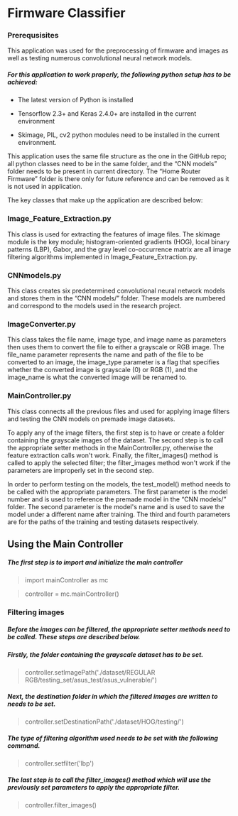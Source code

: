 # Firmware Classifier

### Prerequsisites
This application was used for the preprocessing of firmware and images as well as testing numerous convolutional neural network models.  

##### For this application to work properly, the following python setup has to be achieved: 

  - The latest version of Python is installed 

  - Tensorflow 2.3+ and Keras 2.4.0+ are installed in the current environment 

  - Skimage, PIL, cv2 python modules need to be installed in the current environment. 

   

This application uses the same file structure as the one in the GitHub repo; all python classes need to be in the same folder, and the “CNN models” folder needs to be present in current directory. The “Home Router Firmware” folder is there only for future reference and can be removed as it is not used in application.  

The key classes that make up the application are described below: 

### Image_Feature_Extraction.py   

This class is used for extracting the features of image files. The skimage module is the key module; histogram-oriented gradients (HOG), local binary patterns (LBP), Gabor, and the gray level co-occurrence matrix are all image filtering algorithms implemented in Image_Feature_Extraction.py. 

### CNNmodels.py 

This class creates six predetermined convolutional neural network models and stores them in the “CNN models/” folder. These models are numbered and correspond to the models used in the research project.  

###   ImageConverter.py 

This class takes the file name, image type, and image name as parameters then uses them to convert the file to either a grayscale or RGB image. The file_name parameter represents the name and path of the file to be converted to an image, the image_type parameter is a flag that specifies whether the converted image is grayscale (0) or RGB (1), and the image_name is what the converted image will be renamed to.  

### MainController.py  

This class connects all the previous files and used for applying image filters and testing the CNN models on premade image datasets.  

To apply any of the image filters, the first step is to have or create a folder containing the grayscale images of the dataset. The second step is to call the appropriate setter methods in the MainController.py, otherwise the feature extraction calls won't work. Finally, the filter_images() method is called to apply the selected filter; the filter_images method won't work if the parameters are improperly set in the second step. 

In order to perform testing on the models, the test_model() method needs to be called with the appropriate parameters. The first parameter is the model number and is used to reference the premade model in the “CNN models/” folder. The second parameter is the model's name and is used to save the model under a different name after training. The third and fourth parameters are for the paths of the training and testing datasets respectively.  


## Using the Main Controller 

##### The first step is to import and initialize the main controller 

> import mainController as mc 

> controller = mc.mainController() 

### Filtering images 

##### Before the images can be filtered, the appropriate setter methods need to be called. These steps are described below. 

##### Firstly, the folder containing the grayscale dataset has to be set. 

> controller.setImagePath('./dataset/REGULAR RGB/testing_set/asus_test/asus_vulnerable/') 

 

##### Next, the destination folder in which the filtered images are written to needs to be set. 

> controller.setDestinationPath('./dataset/HOG/testing/') 

 

##### The type of filtering algorithm used needs to be set with the following command.  

> controller.setfilter('lbp') 

 

##### The last step is to call the filter_images() method which will use the previously set parameters to apply the appropriate filter.  

> controller.filter_images() 
 
